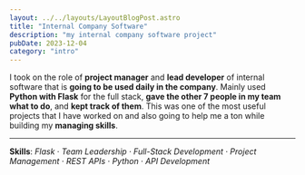 ```yaml
---
layout: ../../layouts/LayoutBlogPost.astro
title: "Internal Company Software"
description: "my internal company software project"
pubDate: 2023-12-04
category: "intro"
---
```


I took on the role of **project manager** and **lead developer** of internal software that is **going to be used daily in the company**. Mainly used **Python with Flask** for the full stack, **gave the other 7 people in my team what to do**, and **kept track of them**. This was one of the most useful projects that I have worked on and also going to help me a ton while building my **managing skills**.

___

**Skills**: _Flask_ · _Team Leadership_ · _Full-Stack Development_ · _Project Management_ · _REST APIs_ · _Python_ · _API Development_

<br>